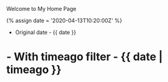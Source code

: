 ---
---

Welcome to My Home Page

{% assign date = '2020-04-13T10:20:00Z' %}

- Original date - {{ date }}
# - With timeago filter - {{ date | timeago }}

